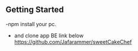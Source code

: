 ## Getting Started

-npm install your pc.

- and clone app BE link below
  https://github.com/Jafarammer/sweetCakeChef
